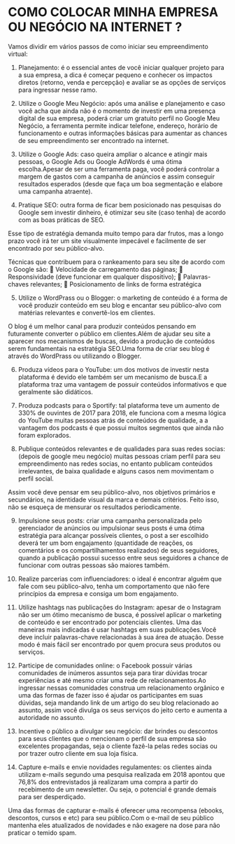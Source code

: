 # COMO COLOCAR MINHA EMPRESA OU NEGÓCIO NA INTERNET ?

Vamos dividir em vários passos de como iniciar seu empreendimento virtual:

1. Planejamento: é o essencial antes de você iniciar qualquer projeto para a
   sua empresa, a dica é começar pequeno e conhecer os impactos diretos (retorno,
   venda e percepção) e avaliar se as opções de serviços para ingressar nesse ramo.

2. Utilize o Google Meu Negócio: após uma análise e planejamento e caso você
   acha que ainda não é o momento de investir em uma presença digital de sua
   empresa, poderá criar um gratuito perfil no Google Meu Negócio, a ferramenta
   permite indicar telefone, endereço, horário de funcionamento e outras
   informações básicas para aumentar as chances de seu empreendimento ser
   encontrado na internet.

3. Utilize o Google Ads: caso queira ampliar o alcance e atingir mais pessoas, o
   Google Ads ou Google AdWords é uma ótima escolha.Apesar de ser uma ferramenta
   paga, você poderá controlar a margem de gastos com a campanha de anúncios e
   assim conseguir resultados esperados (desde que faça um boa segmentação e
   elabore uma campanha atraente).

4. Pratique SEO: outra forma de ficar bem posicionado nas pesquisas do Google
   sem investir dinheiro, é otimizar seu site (caso tenha) de acordo com as boas
   práticas de SEO.

Esse tipo de estratégia demanda muito tempo para dar frutos, mas a longo prazo
você irá ter um site visualmente impecável e facilmente de ser encontrado por
seu público-alvo.

Técnicas que contribuem para o rankeamento para seu site de acordo com o Google
são:
 Velocidade de carregamento das páginas;
 Responsividade (deve funcionar em qualquer dispositivo);
 Palavras-chaves relevantes;
 Posicionamento de links de forma estratégica

5. Utilize o WordPrass ou o Blogger: o marketing de conteúdo é a forma de você
   produzir conteúdo em seu blog e encantar seu público-alvo com matérias
   relevantes e convertê-los em clientes.

O blog é um melhor canal para produzir conteúdos pensando em futuramente
converter o público em clientes.Além de ajudar seu site a aparecer nos
mecanismos de buscas, devido a produção de conteúdos serem fundamentais
na estratégia SEO.Uma forma de criar seu blog é através do WordPrass ou
utilizando o Blogger.

6. Produza vídeos para o YouTube: um dos motivos de investir nesta plataforma é
   devido ele também ser um mecanismo de busca.E a plataforma traz uma vantagem
   de possuir conteúdos informativos e que geralmente são didáticos.

7. Produza podcasts para o Sportify: tal plataforma teve um aumento de 330% de
   ouvintes de 2017 para 2018, ele funciona com a mesma lógica do YouTube muitas
   pessoas atrás de conteúdos de qualidade, a a vantagem dos podcasts é que
   possui muitos segmentos que ainda não foram explorados.

8. Publique conteúdos relevantes e de qualidades para suas redes socias:
   (depois de google meu negócio) muitas pessoas criam perfil para seu empreendimento nas redes socias, no entanto publicam conteúdos irrelevantes, de baixa qualidade e alguns casos nem movimentam o perfil social.

Assim você deve pensar em seu público-alvo, nos objetivos primários e secundários, na identidade visual da marca e demais critérios. Feito isso, não se esqueça de mensurar os resultados periodicamente.

9. Impulsione seus posts: criar uma campanha personalizada pelo gerenciador de anúncios ou impulsionar seus posts é uma ótima estratégia para alcançar possíveis clientes, o post a ser escolhido deverá ter um bom engajamento (quantidade de reações, os comentários e os compartilhamentos realizados) de seus seguidores, quando a publicação possui sucesso entre seus seguidores a chance de funcionar com outras pessoas são maiores também.

10. Realize parcerias com influenciadores: o ideal é encontrar alguém que fale com seu público-alvo, tenha um comportamento que não fere princípios da empresa e consiga um bom engajamento.

11. Utilize hashtags nas publicações do Instagram: apesar de o Instagram não ser um ótimo mecanismo de busca, é possível aplicar o marketing de conteúdo e ser encontrado por potenciais clientes. Uma das maneiras mais indicadas é usar hashtags em suas publicações.Você deve incluir palavras-chave relacionadas à sua área de atuação. Desse modo é mais fácil ser encontrado por quem procura seus produtos ou serviços.

12. Participe de comunidades online: o Facebook possuir várias comunidades de inúmeros assuntos seja para tirar dúvidas trocar experiências e até mesmo criar uma rede de relacionamentos.Ao ingressar nessas comunidades construa um relacionamento orgânico e uma das formas de fazer isso é ajudar os participantes em suas dúvidas, seja mandando link de um artigo do seu blog relacionado ao assunto, assim você divulga os seus serviços do jeito certo e aumenta a autoridade no assunto.

13. Incentive o público a divulgar seu negócio: dar brindes ou descontos para seus clientes que o mencionam o perfil de sua empresa são excelentes propagandas, seja o cliente fazê-la pelas redes socias ou por trazer outro cliente em sua loja física.

14. Capture e-mails e envie novidades regulamentes: os clientes ainda utilizam e-mails segundo uma pesquisa realizada em 2018 apontou que 76,8% dos entrevistados já realizaram uma compra a partir do recebimento de um newsletter. Ou seja, o potencial é grande demais para ser desperdiçado.

Uma das formas de capturar e-mails é oferecer uma recompensa (ebooks, descontos, cursos e etc) para seu público.Com o e-mail de seu público mantenha eles atualizados de novidades e não exagere na dose para não praticar o temido spam.

